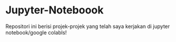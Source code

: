 # Jupyter-Noteboook
Repositori ini berisi projek-projek yang telah saya kerjakan di jupyter notebook/google colabls!
